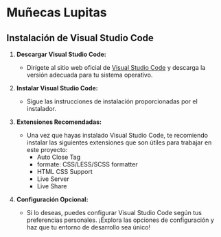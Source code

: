 # Muñecas Lupitas

## Instalación de Visual Studio Code

1. **Descargar Visual Studio Code:** 
   - Dirígete al sitio web oficial de [Visual Studio Code](https://code.visualstudio.com/) y descarga la versión adecuada para tu sistema operativo.

2. **Instalar Visual Studio Code:**
   - Sigue las instrucciones de instalación proporcionadas por el instalador.

3. **Extensiones Recomendadas:**
   - Una vez que hayas instalado Visual Studio Code, te recomiendo instalar las siguientes extensiones que son útiles para trabajar en este proyecto:
     - Auto Close Tag
     - formate: CSS/LESS/SCSS formatter
     - HTML CSS Support
     - Live Server
     - Live Share

4. **Configuración Opcional:**
   - Si lo deseas, puedes configurar Visual Studio Code según tus preferencias personales. ¡Explora las opciones de configuración y haz que tu entorno de desarrollo sea único!
